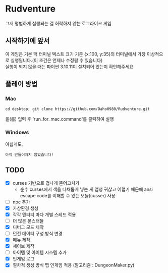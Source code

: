 # Rudventure
그저 평범하게 실행되는 걸 허락하지 않는 로그라이크 게임   
   
## 시작하기에 앞서   
   이 게임은 기본 맥 터미널 텍스트 크기 기준 {x:100, y:35}의 터미널에서 가장 이상적으로 실행됩니다.(이 조건은 언제나 수정될 수 있습니다)   
   실행이 되지 않을 때는 파이썬 3.10.11이 설치되어 있는지 확인해주세요.

## 플레이 방법   
### Mac   
```
cd desktop; git clone https://github.com/Daho0980/Rudventure.git
```
을(를) 입력 후 'run_for_mac.command'를 클릭하여 실행   

### Windows   
아쉽게도,   
```
아직 만들어지지 않았습니다!
```

## TODO   
- [x] curses 기반으로 겁나게 뜯어고치기   
    - 순수 curses에서 색을 다채롭게 넣는 게 엄청 귀찮고 어렵기 때문에 ansi escape code를 이해할 수 있는 모듈(cusser) 사용   
- [ ] npc 추가   
- [x] 가상환경 생성   
- [x] 각각 엔티티 마다 개별 스레드 적용   
- [ ] 더 많은 몬스터들   
- [x] 디버그 모드 제작   
- [ ] 던전 데이터 구성 방식 변경   
- [x] 메뉴 제작   
- [x] 세이브 제작   
- [ ] 아이템 및 아이템 시스템 추가   
- [x] 인게임 로그   
- [x] 절차적 생성 방식 맵 인게임 적용 (알고리즘 : DungeonMaker.py)   